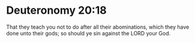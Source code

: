 # Deuteronomy 20:18

That they teach you not to do after all their abominations, which they have done unto their gods; so should ye sin against the LORD your God.